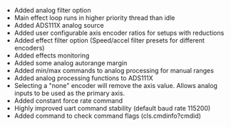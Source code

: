 - Added analog filter option
- Main effect loop runs in higher priority thread than idle
- Added ADS111X analog source
- Added user configurable axis encoder ratios for setups with reductions
- Added effect filter option (Speed/accel filter presets for different encoders)
- Added effects monitoring
- Added some analog autorange margin
- Added min/max commands to analog processing for manual ranges
- Added analog processing functions to ADS111X
- Selecting a "none" encoder will remove the axis value. Allows analog inputs to be used as the primary axis.
- Added constant force rate command
- Highly improved uart command stability (default baud rate 115200)
- Added command to check command flags (cls.cmdinfo?cmdid)
